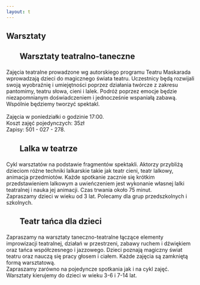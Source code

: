```yaml
---
layout: t
---
```


## Warsztaty

<h2><ul class="photos">Warsztaty teatralno-taneczne</ul></h2>

Zajęcia teatralne prowadzone wg autorskiego programu Teatru Maskarada wprowadzają dzieci do magicznego świata teatru. Uczestnicy będą rozwijali swoją wyobraźnię i umiejętności poprzez działania twórcze z zakresu pantomimy, teatru słowa, cieni i lalek. Podróż poprzez emocje będzie niezapomnianym doświadczeniem i jednocześnie wspaniałą zabawą. Wspólnie będziemy tworzyć spektakl.
<br />
<br />Zajęcia w poniedziałki o godzinie 17:00.
<br />Koszt zajęć pojedynczych: 35zł
<br /> Zapisy: 501 - 027 - 278.

<!--
<h2><ul class="photos">Sztuka szycia</ul></h2>
<a id="single_image" href="lay/img/szycie_big.jpg"><img src="lay/img/szycie_min.jpg" alt="Szkoła szycia" style="float:left; height:220px margin: 10px; border-style:solid; border-width: 5px; border-radius: 10px; border-color:rgba(87, 171, 255, 0.74)"/></a>

Cykl warsztatów dla dorosłych i dzieci od ośmiu lat. Indywidualnym podejściem do każdego kursanta uczymy praktycznego szycia. W miłej atmosferze i w otoczeniu kostiumów teatralnych nauczymy się korzystać z maszyny , wykonywać wykroje, projektować i szyć kreacje, rozwinąć swoje umiejętności. Zajęcia prowadzone będą pod okiem kostiumologa i krawcowej. Spotykamy się w sobotnie popołudnia.
<br />
<br />Grupa młodsza 15:00 - 16:30.
<br />Grupa starsza 16:30 - 18:00.
<br />Cena spotkania 45zł.
<br /> Zapisy: 501 - 027 - 278.
<br />Miejsce: Kostiumeria Teatru Maskarada, Dunikowskiego 3
<br />wejście od podwórka, Ursynów - metro Stokłosy.
-->

<h2><ul class="photos">Lalka w teatrze</ul></h2>

Cykl warsztatów na podstawie fragmentów spektakli. Aktorzy przybliżą dzieciom różne techniki lalkarskie takie jak teatr cieni, teatr lalkowy, animacja przedmiotów. Każde spotkanie zacznie się krótkim przedstawieniem lalkowym a uwieńczeniem jest wykonanie własnej lalki teatralnej i nauka jej animacji. Czas trwania około 75 minut.  
Zapraszamy dzieci w wieku od 3 lat. Polecamy dla grup przedszkolnych i szkolnych.

<h2><ul class="photos">Teatr tańca dla dzieci</ul></h2>

Zapraszamy na warsztaty taneczno-teatralne łączące elementy improwizacji teatralnej, działań w przestrzeni, zabawy ruchem i dźwiękiem oraz tańca współczesnego i jazzowego. Dzieci poznają magiczny świat teatru oraz nauczą się pracy głosem i ciałem. Każde zajęcia są zamkniętą formą warsztatową. <br />Zapraszamy zarówno na pojedyncze spotkania jak i na cykl zajęć.  
Warsztaty kierujemy do dzieci w wieku 3-6 i 7-14 lat.
